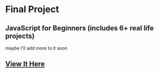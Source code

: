 # Final Project
## JavaScript for Beginners (includes 6+ real life projects)

maybe I'll add more to it soon

<a href="https://esteecodes.github.io/JS-course-6-proj-Kalob-Final-Project"><h2>View It Here</h2></a>
